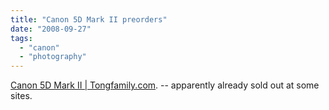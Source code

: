 ```yaml
---
title: "Canon 5D Mark II preorders"
date: "2008-09-27"
tags: 
  - "canon"
  - "photography"
---
```


[Canon 5D Mark II | Tongfamily.com](http://www.tongfamily.com/2008/09/canon-5d-mark-ii/). -- apparently already sold out at some sites.

